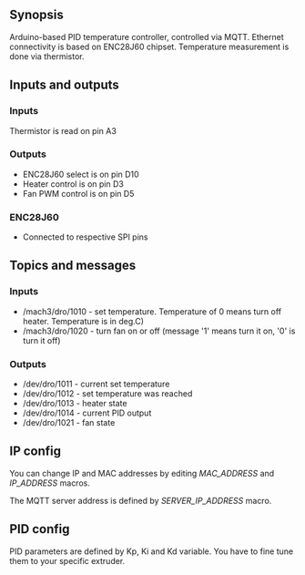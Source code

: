 ## Synopsis

Arduino-based PID temperature controller, controlled via MQTT. Ethernet connectivity is based on ENC28J60 chipset. Temperature measurement is done via thermistor.

## Inputs and outputs

### Inputs
Thermistor is read on pin A3

### Outputs
* ENC28J60 select is on pin D10
* Heater control is on pin D3
* Fan PWM control is on pin D5

### ENC28J60 
* Connected to respective SPI pins


## Topics and messages

### Inputs
* /mach3/dro/1010 - set temperature. Temperature of 0 means turn off heater. Temperature is in deg.C)
* /mach3/dro/1020 - turn fan on or off (message '1' means turn it on, '0' is turn it off)

### Outputs
* /dev/dro/1011 - current set temperature
* /dev/dro/1012 - set temperature was reached
* /dev/dro/1013 - heater state
* /dev/dro/1014 - current PID output
* /dev/dro/1021 - fan state


## IP config
You can change IP and MAC addresses by editing *MAC_ADDRESS* and *IP_ADDRESS* macros.

The MQTT server address is defined by *SERVER_IP_ADDRESS* macro.

## PID config
PID parameters are defined by Kp, Ki and Kd variable. You have to fine tune them to your specific extruder.

